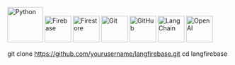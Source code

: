 <p align="left"> <img src="https://www.python.org/static/community_logos/python-logo.png" alt="Python" width="80"/> <img src="https://firebase.google.com/downloads/brand-guidelines/PNG/logo-logomark.png" alt="Firebase" width="60"/> <img src="https://firebase.google.com/downloads/brand-guidelines/PNG/logo-firestore.png" alt="Firestore" width="60"/> <img src="https://git-scm.com/images/logos/downloads/Git-Icon-1788C.png" alt="Git" width="60"/> <img src="https://github.githubassets.com/images/modules/logos_page/GitHub-Mark.png" alt="GitHub" width="60"/> <img src="https://python.langchain.com/assets/images/favicon.ico" alt="LangChain" width="60"/> <img src="https://openai.com/favicon.ico" alt="OpenAI" width="60"/> </p>

git clone https://github.com/yourusername/langfirebase.git
cd langfirebase
